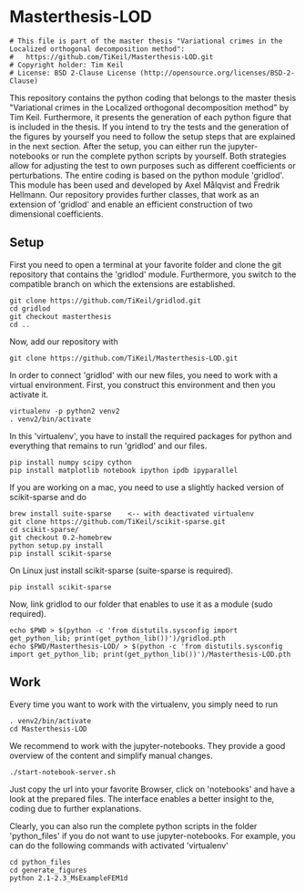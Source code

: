 # Masterthesis-LOD

```
# This file is part of the master thesis "Variational crimes in the Localized orthogonal decomposition method":
#   https://github.com/TiKeil/Masterthesis-LOD.git
# Copyright holder: Tim Keil 
# License: BSD 2-Clause License (http://opensource.org/licenses/BSD-2-Clause)
```

This repository contains the python coding that belongs to the master thesis "Variational crimes in the Localized orthogonal decomposition method" by Tim Keil. Furthermore, it presents the generation of each python figure that is included in the thesis. If you intend to try the tests and the generation of the figures by yourself you need to follow the setup steps that are explained in the next section. After the setup, you can either run the jupyter-notebooks or run the complete python scripts by yourself. Both strategies allow for adjusting the test to own purposes such as different coefficients or perturbations.
The entire coding is based on the python module 'gridlod'. This module has been used and developed by Axel Målqvist and Fredrik Hellmann. Our repository provides further classes, that work as an extension of 'gridlod' and enable an efficient construction of two dimensional coefficients. 

## Setup

First you need to open a terminal at your favorite folder and clone the git repository that contains the 'gridlod' module. Furthermore, you switch to the compatible branch on which the extensions are established.

```
git clone https://github.com/TiKeil/gridlod.git
cd gridlod
git checkout masterthesis
cd ..
```

Now, add our repository with
``` 
git clone https://github.com/TiKeil/Masterthesis-LOD.git
```

In order to connect 'gridlod' with our new files, you need to work with a virtual environment. First, you construct this environment and then you activate it.

```
virtualenv -p python2 venv2
. venv2/bin/activate
```

In this 'virtualenv', you have to install the required packages for python and everything that remains to run 'gridlod' and our files. 

```
pip install numpy scipy cython 
pip install matplotlib notebook ipython ipdb ipyparallel
```

If you are working on a mac, you need to use a slightly hacked version of scikit-sparse and do

```
brew install suite-sparse    <-- with deactivated virtualenv 
git clone https://github.com/TiKeil/scikit-sparse.git
cd scikit-sparse/
git checkout 0.2-homebrew
python setup.py install
pip install scikit-sparse
```

On Linux just install scikit-sparse (suite-sparse is required).

```
pip install scikit-sparse
```

Now, link gridlod to our folder that enables to use it as a module (sudo required).

```
echo $PWD > $(python -c 'from distutils.sysconfig import get_python_lib; print(get_python_lib())')/gridlod.pth
echo $PWD/Masterthesis-LOD/ > $(python -c 'from distutils.sysconfig import get_python_lib; print(get_python_lib())')/Masterthesis-LOD.pth
```

## Work

Every time you want to work with the virtualenv, you simply need to run 

```
. venv2/bin/activate
cd Masterthesis-LOD
```

We recommend to work with the jupyter-notebooks. They provide a good overview of the content and simplify manual changes.  

```
./start-notebook-server.sh
```

Just copy the url into your favorite Browser, click on 'notebooks' and have a look at the prepared files. The interface enables a better insight to the, coding due to further explanations.

Clearly, you can also run the complete python scripts in the folder 'python_files' if you do not want to use jupyter-notebooks. For example, you can do the following commands with activated 'virtualenv'

```
cd python_files
cd generate_figures
python 2.1-2.3_MsExampleFEM1d
```
